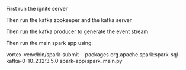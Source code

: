 First run the ignite server

Then run the kafka zookeeper and the kafka server

Then run the kafka producer to generate the event stream

Then run the main spark app using:

vortex-venv/bin/spark-submit --packages org.apache.spark:spark-sql-kafka-0-10_2.12:3.5.0 spark-app/spark_main.py


